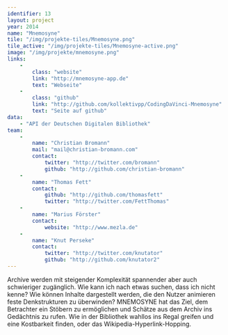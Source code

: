 ```yaml
---
identifier: 13
layout: project
year: 2014
name: "Mnemosyne"
tile: "/img/projekte-tiles/Mnemosyne.png"
tile_active: "/img/projekte-tiles/Mnemosyne-active.png"
image: "/img/projekte/mnemosyne.png"
links:
    -
        class: "website"
        link: "http://mnemosyne-app.de"
        text: "Webseite"
    -
        class: "github"
        link: "http://github.com/kollektivpp/CodingDaVinci-Mnemosyne"
        text: "Seite auf github"
data:
    - "API der Deutschen Digitalen Bibliothek"
team:
    -
        name: "Christian Bromann"
        mail: "mail@christian-bromann.com"
        contact:
            twitter: "http://twitter.com/bromann"
            github: "http://github.com/christian-bromann"
    -
        name: "Thomas Fett"
        contact:
            github: "http://github.com/thomasfett"
            twitter: "http://twitter.com/FettThomas"
    -
        name: "Marius Förster"
        contact:
            website: "http://www.mezla.de"
    -
        name: "Knut Perseke"
        contact:
            twitter: "http://twitter.com/knutator"
            github: "http://github.com/knutator2"
---
```

Archive werden mit steigender Komplexität spannender aber auch schwieriger zugänglich. Wie kann ich nach etwas suchen,
dass ich nicht kenne? Wie können Inhalte dargestellt werden, die den Nutzer animieren feste Denkstrukturen zu
überwinden? MNEMOSYNE hat das Ziel, dem Betrachter ein Stöbern zu ermöglichen und Schätze aus dem Archiv ins Gedächtnis
zu rufen. Wie in der Bibliothek wahllos ins Regal greifen und eine Kostbarkeit finden, oder das
Wikipedia-Hyperlink-Hopping.